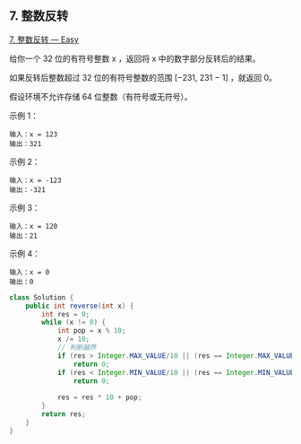 ## 7. 整数反转

[7. 整数反转 — Easy](https://leetcode-cn.com/problems/reverse-integer/)

给你一个 32 位的有符号整数 x ，返回将 x 中的数字部分反转后的结果。

如果反转后整数超过 32 位的有符号整数的范围 [−231,  231 − 1] ，就返回 0。

假设环境不允许存储 64 位整数（有符号或无符号）。


示例 1：

```
输入：x = 123
输出：321
```


示例 2：

```
输入：x = -123
输出：-321
```


示例 3：

```
输入：x = 120
输出：21
```


示例 4：

```
输入：x = 0
输出：0
```



```java
class Solution {
    public int reverse(int x) {
        int res = 0;
        while (x != 0) {
            int pop = x % 10;
            x /= 10;
            // 判断越界
            if (res > Integer.MAX_VALUE/10 || (res == Integer.MAX_VALUE / 10 && pop > 7)) 
                return 0;
            if (res < Integer.MIN_VALUE/10 || (res == Integer.MIN_VALUE / 10 && pop < -8)) 
                return 0;
            
            res = res * 10 + pop;
        }
        return res;
    }
}

```

